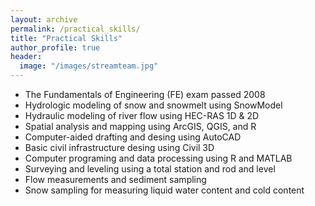 ```yaml
---
layout: archive
permalink: /practical_skills/
title: "Practical Skills"
author_profile: true
header:
  image: "/images/streamteam.jpg"
---
```


- The Fundamentals of Engineering (FE) exam passed 2008
- Hydrologic modeling of snow and snowmelt using SnowModel
- Hydraulic modeling of river flow using HEC-RAS 1D & 2D
- Spatial analysis and mapping using ArcGIS, QGIS, and R
- Computer-aided drafting and desing using AutoCAD
- Basic civil infrastructure desing using Civil 3D
- Computer programing and data processing using R and MATLAB
- Surveying and leveling using a total station and rod and level
- Flow measurements and sediment sampling
- Snow sampling for measuring liquid water content and cold content

